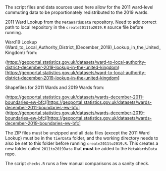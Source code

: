 The script files and data sources used here allow for the 2011 ward-level commuting data to
be proportionately redistributed to the 2019 wards.

2011 Ward Lookup from the `MetaWardsData` repository. Need to add correct path to local repository
in the `create2011to2019.R` source file before running.

Ward19 Lookup (Ward_to_Local_Authority_District_(December_2019)_Lookup_in_the_United_Kingdom) from:

(https://geoportal.statistics.gov.uk/datasets/ward-to-local-authority-district-december-2019-lookup-in-the-united-kingdom)[https://geoportal.statistics.gov.uk/datasets/ward-to-local-authority-district-december-2019-lookup-in-the-united-kingdom]

Shapefiles for 2011 Wards and 2019 Wards from:

(https://geoportal.statistics.gov.uk/datasets/wards-december-2011-boundaries-ew-bfc)[https://geoportal.statistics.gov.uk/datasets/wards-december-2011-boundaries-ew-bfc]
(https://geoportal.statistics.gov.uk/datasets/wards-december-2019-boundaries-ew-bfc)[https://geoportal.statistics.gov.uk/datasets/wards-december-2019-boundaries-ew-bfc]

The ZIP files must be unzipped and all data files (except the 2011 Ward Lookup) must be
in the `tierData` folder, and the working directory needs to also be set to this folder
before running `create2011to2019.R`. This creates a new folder called `2011to2019Data` that 
**must** be added to the `MetaWardsData` repo.

The script `checks.R` runs a few manual comparisons as a sanity check.